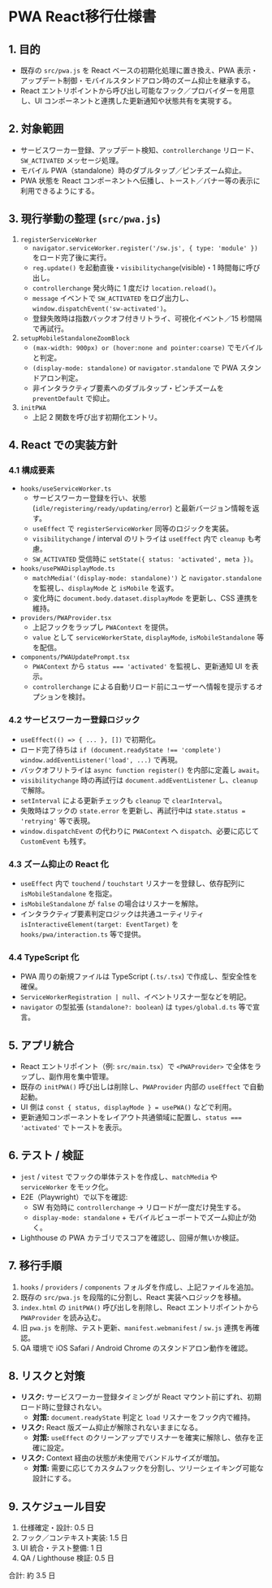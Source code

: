 # PWA React移行仕様書

## 1. 目的
- 既存の `src/pwa.js` を React ベースの初期化処理に置き換え、PWA 表示・アップデート制御・モバイルスタンドアロン時のズーム抑止を継承する。
- React エントリポイントから呼び出し可能なフック／プロバイダーを用意し、UI コンポーネントと連携した更新通知や状態共有を実現する。

## 2. 対象範囲
- サービスワーカー登録、アップデート検知、`controllerchange` リロード、`SW_ACTIVATED` メッセージ処理。
- モバイル PWA（standalone）時のダブルタップ／ピンチズーム抑止。
- PWA 状態を React コンポーネントへ伝播し、トースト／バナー等の表示に利用できるようにする。

## 3. 現行挙動の整理 (`src/pwa.js`)
1. `registerServiceWorker`
   - `navigator.serviceWorker.register('/sw.js', { type: 'module' })` をロード完了後に実行。
   - `reg.update()` を起動直後・`visibilitychange`(visible)・1 時間毎に呼び出し。
   - `controllerchange` 発火時に 1 度だけ `location.reload()`。
   - `message` イベントで `SW_ACTIVATED` をログ出力し、`window.dispatchEvent('sw-activated')`。
   - 登録失敗時は指数バックオフ付きリトライ、可視化イベント／15 秒間隔で再試行。
2. `setupMobileStandaloneZoomBlock`
   - `(max-width: 900px) or (hover:none and pointer:coarse)` でモバイルと判定。
   - `(display-mode: standalone)` or `navigator.standalone` で PWA スタンドアロン判定。
   - 非インタラクティブ要素へのダブルタップ・ピンチズームを `preventDefault` で抑止。
3. `initPWA`
   - 上記 2 関数を呼び出す初期化エントリ。

## 4. React での実装方針
### 4.1 構成要素
- `hooks/useServiceWorker.ts`
  - サービスワーカー登録を行い、状態 (`idle/registering/ready/updating/error`) と最新バージョン情報を返す。
  - `useEffect` で `registerServiceWorker` 同等のロジックを実装。
  - `visibilitychange` / interval のリトライは `useEffect` 内で `cleanup` も考慮。
  - `SW_ACTIVATED` 受信時に `setState({ status: 'activated', meta })`。
- `hooks/usePWADisplayMode.ts`
  - `matchMedia('(display-mode: standalone)')` と `navigator.standalone` を監視し、`displayMode` と `isMobile` を返す。
  - 変化時に `document.body.dataset.displayMode` を更新し、CSS 連携を維持。
- `providers/PWAProvider.tsx`
  - 上記フックをラップし `PWAContext` を提供。
  - `value` として `serviceWorkerState`, `displayMode`, `isMobileStandalone` 等を配信。
- `components/PWAUpdatePrompt.tsx`
  - `PWAContext` から `status === 'activated'` を監視し、更新通知 UI を表示。
  - `controllerchange` による自動リロード前にユーザーへ情報を提示するオプションを検討。

### 4.2 サービスワーカー登録ロジック
- `useEffect(() => { ... }, [])` で初期化。
- ロード完了待ちは `if (document.readyState !== 'complete') window.addEventListener('load', ...)` で再現。
- バックオフリトライは `async function register()` を内部に定義し `await`。
- `visibilitychange` 時の再試行は `document.addEventListener` し、`cleanup` で解除。
- `setInterval` による更新チェックも `cleanup` で `clearInterval`。
- 失敗時はフックの `state.error` を更新し、再試行中は `state.status = 'retrying'` 等で表現。
- `window.dispatchEvent` の代わりに `PWAContext` へ `dispatch`、必要に応じて `CustomEvent` も残す。

### 4.3 ズーム抑止の React 化
- `useEffect` 内で `touchend` / `touchstart` リスナーを登録し、依存配列に `isMobileStandalone` を指定。
- `isMobileStandalone` が `false` の場合はリスナーを解除。
- インタラクティブ要素判定ロジックは共通ユーティリティ `isInteractiveElement(target: EventTarget)` を `hooks/pwa/interaction.ts` 等で提供。

### 4.4 TypeScript 化
- PWA 周りの新規ファイルは TypeScript (`.ts/.tsx`) で作成し、型安全性を確保。
- `ServiceWorkerRegistration | null`、イベントリスナー型などを明記。
- `navigator` の型拡張 (`standalone?: boolean`) は `types/global.d.ts` 等で宣言。

## 5. アプリ統合
- React エントリポイント（例: `src/main.tsx`）で `<PWAProvider>` で全体をラップし、副作用を集中管理。
- 既存の `initPWA()` 呼び出しは削除し、`PWAProvider` 内部の `useEffect` で自動起動。
- UI 側は `const { status, displayMode } = usePWA()` などで利用。
- 更新通知コンポーネントをレイアウト共通領域に配置し、`status === 'activated'` でトーストを表示。

## 6. テスト / 検証
- `jest` / `vitest` でフックの単体テストを作成し、`matchMedia` や `serviceWorker` をモック化。
- E2E（Playwright）で以下を確認:
  - SW 有効時に `controllerchange` → リロードが一度だけ発生する。
  - `display-mode: standalone` + モバイルビューポートでズーム抑止が効く。
- Lighthouse の PWA カテゴリでスコアを確認し、回帰が無いか検証。

## 7. 移行手順
1. `hooks` / `providers` / `components` フォルダを作成し、上記ファイルを追加。
2. 既存の `src/pwa.js` を段階的に分割し、React 実装へロジックを移植。
3. `index.html` の `initPWA()` 呼び出しを削除し、React エントリポイントから `PWAProvider` を読み込む。
4. 旧 `pwa.js` を削除、テスト更新、`manifest.webmanifest` / `sw.js` 連携を再確認。
5. QA 環境で iOS Safari / Android Chrome のスタンドアロン動作を確認。

## 8. リスクと対策
- **リスク:** サービスワーカー登録タイミングが React マウント前にずれ、初期ロード時に登録されない。
  - **対策:** `document.readyState` 判定と `load` リスナーをフック内で維持。
- **リスク:** React 版ズーム抑止が解除されないままになる。
  - **対策:** `useEffect` のクリーンアップでリスナーを確実に解除し、依存を正確に設定。
- **リスク:** Context 経由の状態が未使用でバンドルサイズが増加。
  - **対策:** 需要に応じてカスタムフックを分割し、ツリーシェイキング可能な設計にする。

## 9. スケジュール目安
1. 仕様確定・設計: 0.5 日
2. フック／コンテキスト実装: 1.5 日
3. UI 統合・テスト整備: 1 日
4. QA / Lighthouse 検証: 0.5 日

合計: 約 3.5 日
